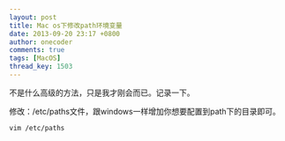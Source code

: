 ```yaml
---
layout: post
title: Mac os下修改path环境变量
date: 2013-09-20 23:17 +0800
author: onecoder
comments: true
tags: [MacOS]
thread_key: 1503
---
```

不是什么高级的方法，只是我才刚会而已。记录一下。

修改：/etc/paths文件，跟windows一样增加你想要配置到path下的目录即可。

```bash
vim /etc/paths
```
